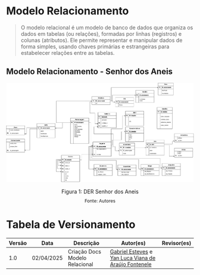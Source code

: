 # Modelo Relacionamento
> O modelo relacional é um modelo de banco de dados que organiza os dados em tabelas (ou relações), formadas por linhas (registros) e colunas (atributos). Ele permite representar e manipular dados de forma simples, usando chaves primárias e estrangeiras para estabelecer relações entre as tabelas.

## Modelo Relacionamento - Senhor dos Aneis

<img src="../assets/modeloRelacional.png"/>

<div style="text-align: center">
  <p>Figura 1: DER Senhor dos Aneis</p>
  <p style="margin-top: -1%; font-size: 12px">Fonte: Autores</p>
</div>

# Tabela de Versionamento

| Versão | Data       | Descrição                                     | Autor(es)                                                             | Revisor(es)                                                          |
|--------|------------|-----------------------------------|-----------------------------------------------------------------------|----------------------------------------------------------------------|
|1.0  |02/04/2025     | Criação Docs Modelo Relacional | [Gabriel Esteves](https://github.com/GabrielMEsteves) e [Yan Luca Viana de Araújo Fontenele](https://github.com/yan-luca)|